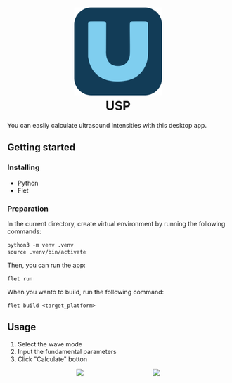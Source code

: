 <h1 align=center>
    <a href="https://github.com/ryo-furukawa-1122/USP">
        <img src="./usp/assets/icon.png" width=200px>
    </a>
    <br>
    USP
</h1>

You can easliy calculate ultrasound intensities with this desktop app. 
## Getting started
### Installing
- Python
- Flet
### Preparation
In the current directory, create virtual environment by running the following commands:
```
python3 -m venv .venv
source .venv/bin/activate
```
Then, you can run the app:
```
flet run
```
When you wanto to build, run the following command:
```
flet build <target_platform>
```
## Usage
1. Select the wave mode
2. Input the fundamental parameters
3. Click "Calculate" botton

<div style="display: flex; flex-direction: row; justify-content: space-evenly">
    <img src="./USP/assets/uspScreen1.png">
    <img src="./USP/assets/uspScreen2.png">
</div>
